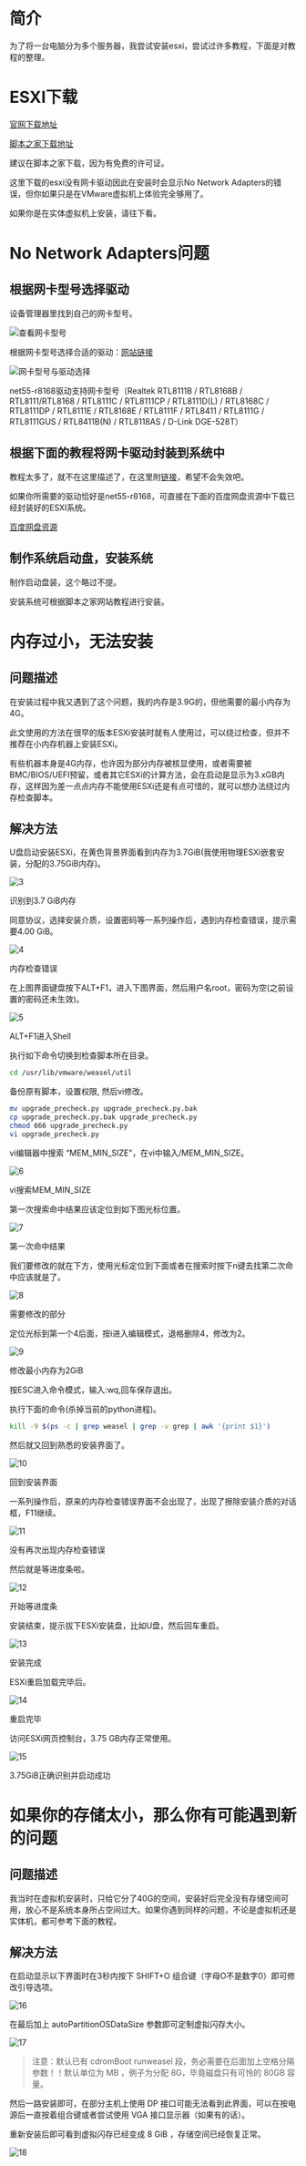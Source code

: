 # 简介

为了将一台电脑分为多个服务器，我尝试安装esxi，尝试过许多教程，下面是对教程的整理。

# ESXI下载

[官网下载地址](https://customerconnect.vmware.com/cn/downloads/info/slug/datacenter_cloud_infrastructure/vmware_vsphere/7_0)

[脚本之家下载地址](https://www.jb51.net/softjc/717737_all.html)

建议在脚本之家下载，因为有免费的许可证。

这里下载的esxi没有网卡驱动因此在安装时会显示No Network Adapters的错误，但你如果只是在VMware虚拟机上体验完全够用了。

如果你是在实体虚拟机上安装，请往下看。

# No Network Adapters问题

## 根据网卡型号选择驱动

设备管理器里找到自己的网卡型号。

![查看网卡型号](https://github.com/user-attachments/assets/e5532ab9-8f27-4d8e-a05a-382ce4433952)

根据网卡型号选择合适的驱动：[网站链接](https://vibsdepot.v-front.de/wiki/index.php/List_of_currently_available_ESXi_packages)

![网卡型号与驱动选择](https://github.com/user-attachments/assets/a7272129-2b96-4284-9670-18305895fb86)

net55-r8168驱动支持网卡型号（Realtek RTL8111B / RTL8168B / RTL8111/RTL8168 / RTL8111C / RTL8111CP / RTL8111D(L) / RTL8168C / RTL8111DP / RTL8111E / RTL8168E / RTL8111F / RTL8411 / RTL8111G / RTL8111GUS / RTL8411B(N) / RTL8118AS / D-Link DGE-528T）

## 根据下面的教程将网卡驱动封装到系统中

教程太多了，就不在这里描述了，在这里附[链接](https://blog.whsir.com/post-4462.html)，希望不会失效吧。

如果你所需要的驱动恰好是net55-r8168，可直接在下面的百度网盘资源中下载已经封装好的ESXI系统。

[百度网盘资源](https://pan.baidu.com/s/1XuOWRG-kNes3gi2lzyX_CA?pwd=91bb)

## 制作系统启动盘，安装系统

制作启动盘装，这个略过不提。

安装系统可根据脚本之家网站教程进行安装。

# 内存过小，无法安装

## 问题描述

在安装过程中我又遇到了这个问题，我的内存是3.9G的，但他需要的最小内存为4G。

此文使用的方法在很早的版本ESXi安装时就有人使用过，可以绕过检查，但并不推荐在小内存机器上安装ESXi。

有些机器本身是4G内存，也许因为部分内存被核显使用，或者需要被BMC/BIOS/UEFI预留，或者其它ESXi的计算方法，会在启动是显示为3.xGB内存，这样因为差一点点内存不能使用ESXi还是有点可惜的，就可以想办法绕过内存检查脚本。

## 解决方法

U盘启动安装ESXi，在黄色背景界面看到内存为3.7GiB(我使用物理ESXi嵌套安装，分配的3.75GiB内存)。

![3](https://github.com/user-attachments/assets/c2d8e133-787d-4137-82ba-ceb14389973e)

识别到3.7 GiB内存

同意协议，选择安装介质，设置密码等一系列操作后，遇到内存检查错误，提示需要4.00 GiB。

![4](https://github.com/user-attachments/assets/7498715c-3f0a-49cc-a825-bee039e3c063)

内存检查错误

在上图界面键盘按下ALT+F1，进入下图界面，然后用户名root，密码为空(之前设置的密码还未生效)。

![5](https://github.com/user-attachments/assets/315b97fe-a476-4a85-8e20-3bb9c40e6971)

ALT+F1进入Shell

执行如下命令切换到检查脚本所在目录。

```bash
cd /usr/lib/vmware/weasel/util
```

备份原有脚本，设置权限, 然后vi修改。

```bash
mv upgrade_precheck.py upgrade_precheck.py.bak
cp upgrade_precheck.py.bak upgrade_precheck.py
chmod 666 upgrade_precheck.py
vi upgrade_precheck.py
```

vi编辑器中搜索 “MEM_MIN_SIZE"，在vi中输入/MEM_MIN_SIZE。

![6](https://github.com/user-attachments/assets/4d267bb7-f868-4b9d-adbc-f3e97ad6787c)

vi搜索MEM_MIN_SIZE

第一次搜索命中结果应该定位到如下图光标位置。

![7](https://github.com/user-attachments/assets/b3dbed6c-b78c-438f-8041-82f44f222c64)

第一次命中结果

我们要修改的就在下方，使用光标定位到下面或者在搜索时按下n键去找第二次命中应该就是了。

![8](https://github.com/user-attachments/assets/371510a8-b60b-447f-8e08-48a21d8531b0)

需要修改的部分

定位光标到第一个4后面，按i进入编辑模式，退格删除4，修改为2。

![9](https://github.com/user-attachments/assets/f8c9140f-a38b-46e9-8691-64145c59316d)

修改最小内存为2GiB

按ESC进入命令模式，输入:wq,回车保存退出。

执行下面的命令(杀掉当前的python进程)。

```bash
kill -9 $(ps -c | grep weasel | grep -v grep | awk '{print $1}')
```

然后就又回到熟悉的安装界面了。

![10](https://github.com/user-attachments/assets/edfa5586-6076-48ac-901c-c4e94bd9a95d)

回到安装界面

一系列操作后，原来的内存检查错误界面不会出现了，出现了擦除安装介质的对话框，F11继续。

![11](https://github.com/user-attachments/assets/635685aa-5d95-45d1-b6f8-7ec01fa96bd8)

没有再次出现内存检查错误

然后就是等进度条啦。

![12](https://github.com/user-attachments/assets/449f84be-e25c-47de-845f-b3e6d055bc70)

开始等进度条

安装结束，提示拔下ESXi安装盘，比如U盘，然后回车重启。

![13](https://github.com/user-attachments/assets/b97984db-3c4c-4759-b94b-d56c86b32a4d)

安装完成

ESXi重启加载完毕后。

![14](https://github.com/user-attachments/assets/7a6fc542-e515-4944-9e90-c4db2e4408e4)

重启完毕

访问ESXi网页控制台，3.75 GB内存正常使用。

![15](https://github.com/user-attachments/assets/26225b9c-058e-4fab-ab32-3add128e6103)

3.75GiB正确识别并启动成功

# 如果你的存储太小，那么你有可能遇到新的问题

## 问题描述

我当时在虚拟机安装时，只给它分了40G的空间，安装好后完全没有存储空间可用，放心不是系统本身所占空间过大。如果你遇到同样的问题，不论是虚拟机还是实体机，都可参考下面的教程。

## 解决方法

在启动显示以下界面时在3秒内按下 SHIFT+O 组合键（字母O不是数字0）即可修改引导选项。

![16](https://github.com/user-attachments/assets/c6cba0e2-0f2a-41cc-bb94-3f055520354a)

在最后加上 autoPartitionOSDataSize 参数即可定制虚拟闪存大小。

![17](https://github.com/user-attachments/assets/0583c47c-8b7f-4d82-bd9f-6a612465357f)

>注意：默认已有 cdromBoot runweasel 段，务必需要在后面加上空格分隔参数！！默认单位为 MB ，例子为分配 8G，毕竟磁盘只有可怜的 80GB 容量。

然后一路安装即可，在部分主机上使用 DP 接口可能无法看到此界面，可以在按电源后一直按着组合键或者尝试使用 VGA 接口显示器（如果有的话）。

重新安装后即可看到虚拟闪存已经变成 8 GiB ，存储空间已经恢复正常。

![18](https://github.com/user-attachments/assets/74dc8274-58c1-4366-ba41-3df14f0e85a2)